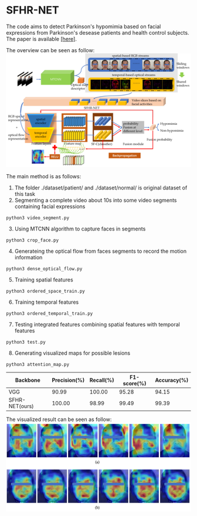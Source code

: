 # SFHR-NET

The code aims to detect Parkinson's hypomimia based on facial expressions from Parkinson's desease patients and health control subjects.
The paper is available [[here]](https://dl.acm.org/doi/abs/10.1145/3476778).

The overview can be seen as follow:
![the overview can be seen as follow](https://github.com/ronronnersu/SFHR-NET/blob/main/figure/overview.png)

The main method is as follows:

1. The folder  ./dataset/patient/  and  ./dataset/normal/  is original dataset of this task  
2. Segmenting a complete video about 10s into some video segments containing facial expressions 
```
python3 video_segment.py
```
3. Using MTCNN algorithm to capture faces in segments  
```
python3 crop_face.py
```
4. Generateing the optical flow from faces segments to record the motion information
```
python3 dense_optical_flow.py
```
5. Training spatial features
```
python3 ordered_space_train.py
```
6. Training temporal features
```
python3 ordered_temporal_train.py
```
7. Testing integrated features combining spatial features with temporal features
```
python3 test.py
```
8. Generating visualized maps for possible lesions
```
python3 attention_map.py
```

| Backbone  | Precision(\%) | Recall(\%) | F1-score(\%) | Accuracy(\%) |
| ------------- | ------------- | ------------- | ------------- | ------------- |
| VGG | 90.99 | 100.00 | 95.28 | 94.15 |
| SFHR-NET(ours)  | 100.00 | 98.99 | 99.49 | 99.39 |


The visualized result can be seen as follow:
![the visualized result can be seen as follow](https://github.com/ronronnersu/SFHR-NET/blob/main/figure/attention_map.png)
